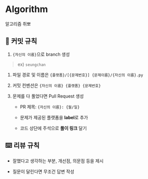 # Algorithm
알고리즘 취뽀
## 🤔 커밋 규칙
1. `{자신의 이름}`으로 branch 생성
> ex) `seungchan`
1. 파일 경로 및 이름은 `{플랫폼}/[{문제번호}] {문제이름}/{자신의 이름}.py`

2. 커밋 컨벤션은 `{자신의 이름} {플랫폼} {문제번호}`

3. 문제를 다 풀었다면 Pull Request 생성
    - PR 제목: `{자신의 이름}: {월/일}`
    
    - 문제가 제공된 플랫폼을 **label**로 추가
    
    - 코드 상단에 주석으로 **풀이 링크** 달기
## ⌨️ 리뷰 규칙
- 잘했다고 생각하는 부분, 개선점, 의문점 등을 제시

- 질문이 달린다면 무조건 답변 작성

